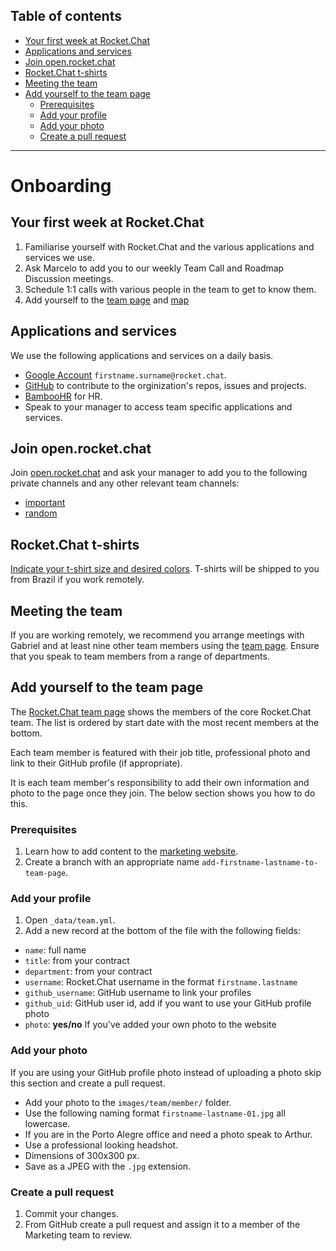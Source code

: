
## Table of contents

- [Your first week at Rocket.Chat](your-first-week-at-rocket.chat)
- [Applications and services](applications-and-services)
- [Join open.rocket.chat](join-open.rocket.chat)
- [Rocket.Chat t-shirts](rocket.chat-t-shirts)
- [Meeting the team](meeting-the-team)
- [Add yourself to the team page](add-youself-to-the-team-page)
  - [Prerequisites](prerequisites)
  - [Add your profile](add-your-profile)
  - [Add your photo](add-your-photo)
  - [Create a pull request](create-a-pull-request)

---

# Onboarding

## Your first week at Rocket.Chat

1. Familiarise yourself with Rocket.Chat and the various applications and services we use.
1. Ask Marcelo to add you to our weekly Team Call and Roadmap Discussion meetings.
1. Schedule 1:1 calls with various people in the team to get to know them.
1. Add yourself to the [team page](/team) and [map](https://sundial.teleport.org/public/groups/ar5ZyCa6Sd875BFQbrRb)

## Applications and services

We use the following applications and services on a daily basis.

- [Google Account](http://mail.google.com) `firstname.surname@rocket.chat`.
- [GitHub](https://github.com) to contribute to the orginization's repos, issues and projects.
- [BambooHR](https://www.bamboohr.com) for HR.
- Speak to your manager to access team specific applications and services.

## Join open.rocket.chat

Join [open.rocket.chat](https://open.rocket.chat) and ask your manager to add you to the following private channels and any other relevant team channels:

- [important](https://open.rocket.chat/group/important)
- [random](https://open.rocket.chat/group/random)

## Rocket.Chat t-shirts

[Indicate your t-shirt size and desired colors](https://docs.google.com/spreadsheets/d/1zjOnlscEeHy5F1a40dQ04ct96S49q9PJ-Y4pTNpBzrQ/edit?usp=sharing).  T-shirts will be shipped to you from Brazil if you work remotely.

## Meeting the team

If you are working remotely, we recommend you arrange meetings with Gabriel and at least nine other team members using the [team page](https://rocket.chat/team). Ensure that you speak to team members from a range of departments.

## Add yourself to the team page

The [Rocket.Chat team page](https://rocket.chat/team) shows the members of the core Rocket.Chat team. The list is ordered by start date with the most recent members at the bottom.

Each team member is featured with their job title, professional photo and link to their GitHub profile (if appropriate).

It is each team member's responsibility to add their own information and photo to the page once they join. The below section shows you how to do this.

### Prerequisites

1. Learn how to add content to the [marketing website](/handbook/marketing/index.html#how-we-publish).
1. Create a branch with an appropriate name `add-firstname-lastname-to-team-page`.

### Add your profile

1. Open `_data/team.yml`.
1. Add a new record at the bottom of the file with the following fields:
  - `name`: full name
  - `title`: from your contract
  - `department`: from your contract
  - `username`: Rocket.Chat username in the format `firstname.lastname`
  - `github_username`: GitHub username to link your profiles
  - `github_uid`: GitHub user id, add if you want to use your GitHub profile photo
  - `photo`: **yes/no** If you've added your own photo to the website

### Add your photo

If you are using your GitHub profile photo instead of uploading a photo skip this section and create a pull request.

- Add your photo to the `images/team/member/` folder.
- Use the following naming format `firstname-lastname-01.jpg` all lowercase.
- If you are in the Porto Alegre office and need a photo speak to Arthur.
- Use a professional looking headshot.
- Dimensions of 300x300 px.
- Save as a JPEG with the `.jpg` extension.

### Create a pull request

1. Commit your changes.
1. From GitHub create a pull request and assign it to a member of the Marketing team to review.
